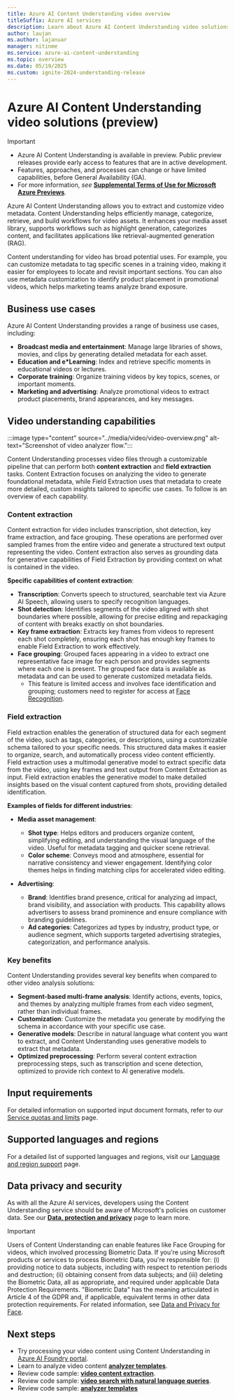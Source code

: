 ```yaml
---
title: Azure AI Content Understanding video overview
titleSuffix: Azure AI services
description: Learn about Azure AI Content Understanding video solutions.
author: laujan
ms.author: lajanuar
manager: nitinme
ms.service: azure-ai-content-understanding
ms.topic: overview
ms.date: 05/19/2025
ms.custom: ignite-2024-understanding-release
---
```


# Azure AI Content Understanding video solutions (preview)

> [!IMPORTANT]
>
> * Azure AI Content Understanding is available in preview. Public preview releases provide early access to features that are in active development.
> * Features, approaches, and processes can change or have limited capabilities, before General Availability (GA).
> * For more information, *see* [**Supplemental Terms of Use for Microsoft Azure Previews**](https://azure.microsoft.com/support/legal/preview-supplemental-terms).

Azure AI Content Understanding allows you to extract and customize video metadata. Content Understanding helps efficiently manage, categorize, retrieve, and build workflows for video assets. It enhances your media asset library, supports workflows such as highlight generation, categorizes content, and facilitates applications like retrieval-augmented generation (RAG). 

Content understanding for video has broad potential uses. For example, you can customize metadata to tag specific scenes in a training video, making it easier for employees to locate and revisit important sections. You can also use metadata customization to identify product placement in promotional videos, which helps marketing teams analyze brand exposure.

## Business use cases

Azure AI Content Understanding provides a range of business use cases, including:

* **Broadcast media and entertainment**: Manage large libraries of shows, movies, and clips by generating detailed metadata for each asset.
* **Education and e*Learning**: Index and retrieve specific moments in educational videos or lectures.
* **Corporate training**: Organize training videos by key topics, scenes, or important moments.
* **Marketing and advertising**: Analyze promotional videos to extract product placements, brand appearances, and key messages.

## Video understanding capabilities

:::image type="content" source="../media/video/video-overview.png" alt-text="Screenshot of video analyzer flow.":::

Content Understanding processes video files through a customizable pipeline that can perform both **content extraction** and **field extraction** tasks. Content Extraction focuses on analyzing the video to generate foundational metadata, while Field Extraction uses that metadata to create more detailed, custom insights tailored to specific use cases. To follow is an overview of each capability.

### Content extraction 

Content extraction for video includes transcription, shot detection, key frame extraction, and face grouping. These operations are performed over sampled frames from the entire video and generate a structured text output representing the video. Content extraction also serves as grounding data for generative capabilities of Field Extraction by providing context on what is contained in the video.

**Specific capabilities of content extraction**:

* **Transcription**: Converts speech to structured, searchable text via Azure AI Speech, allowing users to specify recognition languages.
* **Shot detection**: Identifies segments of the video aligned with shot boundaries where possible, allowing for precise editing and repackaging of content with breaks exactly on shot boundaries.
* **Key frame extraction**: Extracts key frames from videos to represent each shot completely, ensuring each shot has enough key frames to enable Field Extraction to work effectively.
* **Face grouping**: Grouped faces appearing in a video to extract one representative face image for each person and provides segments where each one is present. The grouped face data is available as metadata and can be used to generate customized metadata fields.
  * This feature is limited access and involves face identification and grouping; customers need to register for access at [Face Recognition](https://aka.ms/facerecognition).

### Field extraction 

Field extraction enables the generation of structured data for each segment of the video, such as tags, categories, or descriptions, using a customizable schema tailored to your specific needs. This structured data makes it easier to organize, search, and automatically process video content efficiently. Field extraction uses a multimodal generative model to extract specific data from the video, using key frames and text output from Content Extraction as input. Field extraction enables the generative model to make detailed insights based on the visual content captured from shots, providing detailed identification.

**Examples of fields for different industries**:

* **Media asset management**:

  * **Shot type**: Helps editors and producers organize content, simplifying editing, and understanding the visual language of the video. Useful for metadata tagging and quicker scene retrieval.
  * **Color scheme**: Conveys mood and atmosphere, essential for narrative consistency and viewer engagement. Identifying color themes helps in finding matching clips for accelerated video editing.

* **Advertising**:

  * **Brand**: Identifies brand presence, critical for analyzing ad impact, brand visibility, and association with products. This capability allows advertisers to assess brand prominence and ensure compliance with branding guidelines.
  * **Ad categories**: Categorizes ad types by industry, product type, or audience segment, which supports targeted advertising strategies, categorization, and performance analysis.

### Key benefits

Content Understanding provides several key benefits when compared to other video analysis solutions:

* **Segment-based multi-frame analysis**: Identify actions, events, topics, and themes by analyzing multiple frames from each video segment, rather than individual frames.
* **Customization**: Customize the metadata you generate by modifying the schema in accordance with your specific use case.
* **Generative models**: Describe in natural language what content you want to extract, and Content Understanding uses generative models to extract that metadata.
* **Optimized preprocessing**: Perform several content extraction preprocessing steps, such as transcription and scene detection, optimized to provide rich context to AI generative models.

## Input requirements
For detailed information on supported input document formats, refer to our [Service quotas and limits](../service-limits.md) page.

## Supported languages and regions
For a detailed list of supported languages and regions, visit our [Language and region support](../language-region-support.md) page.

## Data privacy and security

As with all the Azure AI services, developers using the Content Understanding service should be aware of Microsoft's policies on customer data. See our [**Data, protection and privacy**](https://www.microsoft.com/trust-center/privacy) page to learn more.

> [!IMPORTANT]
> Users of Content Understanding can enable features like Face Grouping for videos, which involved processing Biometric Data. If you're using Microsoft products or services to process Biometric Data, you're responsible for: (i) providing notice to data subjects, including with respect to retention periods and destruction; (ii) obtaining consent from data subjects; and (iii) deleting the Biometric Data, all as appropriate, and required under applicable Data Protection Requirements. "Biometric Data" has the meaning articulated in Article 4 of the GDPR and, if applicable, equivalent terms in other data protection requirements. For related information, see [Data and Privacy for Face](/legal/cognitive-services/face/data-privacy-security).

## Next steps

* Try processing your video content using Content Understanding in [Azure AI Foundry portal](https://aka.ms/cu-landing).
* Learn to analyze video content [**analyzer templates**](../quickstart/use-ai-foundry.md).
* Review code sample: [**video content extraction**](https://github.com/Azure-Samples/azure-ai-content-understanding-python/blob/main/notebooks/content_extraction.ipynb).
* Review code sample: [**video search with natural language queries**](https://github.com/Azure-Samples/azure-ai-search-with-content-understanding-python/tree/main#samples).
* Review code sample: [**analyzer templates**](https://github.com/Azure-Samples/azure-ai-content-understanding-python/tree/main/analyzer_templates)
